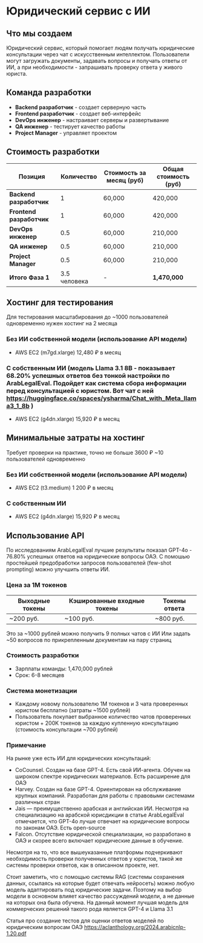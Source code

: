 # Юридический сервис с ИИ

## Что мы создаем

Юридический сервис, который помогает людям получать юридические консультации через чат с искусственным интеллектом. Пользователи могут загружать документы, задавать вопросы и получать ответы от ИИ, а при необходимости - запрашивать проверку ответа у живого юриста.

## Команда разработки
- **Backend разработчик** - создает серверную часть
- **Frontend разработчик** - создает веб-интерфейс  
- **DevOps инженер** - настраивает серверы и развертывание
- **QA инженер** - тестирует качество работы
- **Project Manager** - управляет проектом

## Стоимость разработки

| Позиция | Количество | Стоимость за месяц (руб) | Общая стоимость (руб) |
|---------|------------|---------------------------|----------------------|
| **Backend разработчик** | 1 | 60,000 | 420,000 |
| **Frontend разработчик** | 1 | 60,000 | 420,000 |
| **DevOps инженер** | 0.5 | 60,000 | 210,000 |
| **QA инженер** | 0.5 | 60,000 | 210,000 |
| **Project Manager** | 0.5 | 60,000 | 210,000 |
| **Итого Фаза 1** | 3.5 человека | - | **1,470,000** |

## Хостинг для тестирования 
Для тестирования масштабирования до ~1000 пользователей одновременно нужен хостинг на 2 месяца 
### Без ИИ собственной модели (использование API модели)
- AWS EC2 (m7gd.xlarge) 12,480 ₽ в месяц
### С собственным ИИ (модель Llama 3.1 8B - показывает 68.20% успешных ответов без тонкой настройки по ArabLegalEval. Подойдет как система сбора информации перед консультацией с юристом. Вот чат с ней https://huggingface.co/spaces/ysharma/Chat_with_Meta_llama3_1_8b )
- AWS EC2 (g4dn.xlarge) 15,920 ₽ в месяц


## Минимальные затраты на хостинг
Требует проверки на практике, точно не больше 3600 ₽
~10 пользователей одновременно
### Без ИИ собственной модели (использование API модели)
- AWS EC2 (t3.medium) 1 200 ₽ в месяц
### С собственным ИИ
- AWS EC2 (g4dn.xlarge) 15,920 ₽ в месяц


## Использование API 
По исследованиям ArabLegalEval лучшие результаты показал GPT-4o - 76.80% успешных ответов на юридические вопросы ОАЭ. С помошью простейшей предобработки запросов пользователей (few-shot prompting) можно улучшить ответы ИИ.
### Цена за 1M токенов 
| Выходные токены | Кэшированные входные токены | Токены ответа |
|-----------------|-----------------------------|---------------|
| ~200 руб. | ~100 руб. | ~800 руб. |

Это за ~1000 рублей можно получить 9 полных чатов с ИИ
Или задать ~50 вопросов по прикрепленным документам на пару страниц

### Стоимость разработки
- Зарплаты команды: 1,470,000 рублей
- Срок: 6-8 месяцев

### Система монетизации 
- Каждому новому пользователю 1M токенов и 3 чата проверенных юристом бесплатно (затраты ~1500 рублей)
- Пользователь покупает выбранное количество чатов проверенных юристом + 200K токенов за каждую купленную консультацию (стоимость консультации ~700 рублей)

### Примечание 

На рынке уже есть ИИ для юридических консультаций:
- CoCounsel. Создан на базе GPT-4. Есть свой ИИ-агента. Обучен на широком спектре юридических материалов. Есть расширение для ОАЭ
- Harvey. Создан на базе GPT-4. Ориентирован на обслуживание крупных компаний. Разработан для работы с правовыми системами различных стран
- Jais — преимущественно арабская и английская ИИ. Несмотря на специализацию на арабской юрисдикции в статье ArabLegalEval отмечается, что GPT-4o лучше отвечает на юридические вопросы по законам ОАЭ. Есть open-source
- Falcon. Отсутствие юридической специализации, но разработано в ОАЭ и скорее всего включает юридические данные в обучение.

Несмотря на то, что все вышеуказанные платформы подчеркивают необходимость проверки полученных ответов у юристов, такой же системы проверки ответов, как в описанном проекте, нет.

Стоит заметить, что с помощью системы RAG (системы сохранения данных, ссылаясь на которые будет отвечать нейросеть) можно любую модель адаптировать под юридические задачи. Поэтому на выбор модели в основном влияет качество рассуждений модели, а не данные на которых она была обучена. На данный момент лучшая модель для коммерческих решений такого рода является GPT-4 и Llama 3.1

Статья про создание тестов для оценки ответов моделей по юридическим вопросам ОАЭ https://aclanthology.org/2024.arabicnlp-1.20.pdf  